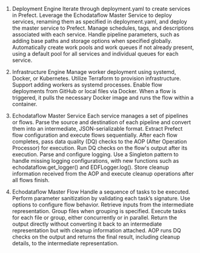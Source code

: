 1. Deployment Engine
Iterate through deployment.yaml to create services in Prefect.
Leverage the Echodataflow Master Service to deploy services, renaming them as specified in deployment.yaml, and deploy the master service to Prefect.
Manage schedules, tags, and descriptions associated with each service.
Handle pipeline parameters, such as adding base paths and storage options when specified globally.
Automatically create work pools and work queues if not already present, using a default pool for all services and individual queues for each service.

2. Infrastructure Engine
Manage worker deployment using systemd, Docker, or Kubernetes.
Utilize Terraform to provision infrastructure.
Support adding workers as systemd processes.
Enable flow deployments from GitHub or local files via Docker. When a flow is triggered, it pulls the necessary Docker image and runs the flow within a container.

3. Echodataflow Master Service
Each service manages a set of pipelines or flows.
Parse the source and destination of each pipeline and convert them into an intermediate, JSON-serializable format.
Extract Prefect flow configuration and execute flows sequentially.
After each flow completes, pass data quality (DQ) checks to the AOP (After Operation Processor) for execution.
Run DQ checks on the flow's output after its execution.
Parse and configure logging.
Use a Singleton pattern to handle missing logging configurations, with new functions such as echodataflow.get_logger() and EDFLogger.log().
Store cleanup information received from the AOP and execute cleanup operations after all flows finish.

4. Echodataflow Master Flow
Handle a sequence of tasks to be executed.
Perform parameter sanitization by validating each task’s signature.
Use options to configure flow behavior.
Retrieve inputs from the intermediate representation.
Group files when grouping is specified.
Execute tasks for each file or group, either concurrently or in parallel.
Return the output directly without converting it back to an intermediate representation but with cleanup information attached.
AOP runs DQ checks on the output and returns the final result, including cleanup details, to the intermediate representation.